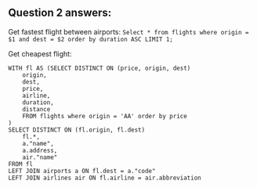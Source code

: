 ## Question 2 answers:

Get fastest flight between airports:
`Select * from flights where origin = $1 and dest = $2 order by duration ASC LIMIT 1; `

Get cheapest flight:

```
WITH fl AS (SELECT DISTINCT ON (price, origin, dest)
    origin,
    dest,
    price,
    airline,
    duration,
    distance
    FROM flights where origin = 'AA' order by price
)
SELECT DISTINCT ON (fl.origin, fl.dest)
    fl.*,
    a."name",
    a.address,
    air."name"
FROM fl
LEFT JOIN airports a ON fl.dest = a."code"
LEFT JOIN airlines air ON fl.airline = air.abbreviation
```

